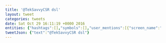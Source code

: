 ```yaml
---
title: '@TekSavvyCSR dsl'
layout: tweet
categories: tweets
date: Sat Oct 29 16:11:19 +0000 2016
entities: {"hashtags":[],"symbols":[],"user_mentions":[{"screen_name":"TekSavvyCSR","name":"TekSavvy Assistance","id":420670896,"id_str":"420670896","indices":[0,12]}],"urls":[]}
tweetJson: {"text":"@TekSavvyCSR dsl"}
---
```


